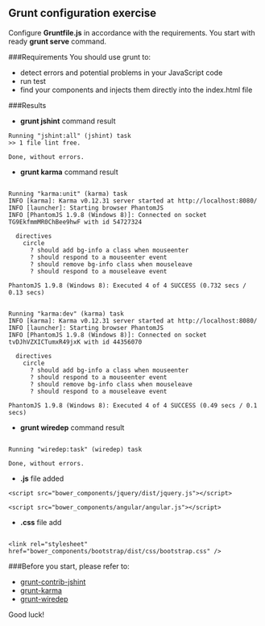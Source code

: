 ## Grunt configuration exercise

Configure **Gruntfile.js** in accordance with the requirements. You start with ready **grunt serve** command.

###Requirements
You should use grunt to: 
 * detect errors and potential problems in your JavaScript code
 * run test
 * find your components and injects them directly into the index.html file 
 
###Results

* **grunt jshint** command result

```
Running "jshint:all" (jshint) task
>> 1 file lint free.

Done, without errors.
```

* **grunt karma** command result

```

Running "karma:unit" (karma) task
INFO [karma]: Karma v0.12.31 server started at http://localhost:8080/
INFO [launcher]: Starting browser PhantomJS
INFO [PhantomJS 1.9.8 (Windows 8)]: Connected on socket TG9EkfmmMR0ChBee9hwF with id 54727324

  directives
    circle
      ? should add bg-info a class when mouseenter
      ? should respond to a mouseenter event
      ? should remove bg-info class when mouseleave
      ? should respond to a mouseleave event

PhantomJS 1.9.8 (Windows 8): Executed 4 of 4 SUCCESS (0.732 secs / 0.13 secs)


Running "karma:dev" (karma) task
INFO [karma]: Karma v0.12.31 server started at http://localhost:8080/
INFO [launcher]: Starting browser PhantomJS
INFO [PhantomJS 1.9.8 (Windows 8)]: Connected on socket tvDJhVZXICTumxR49jxK with id 44356070

  directives
    circle
      ? should add bg-info a class when mouseenter
      ? should respond to a mouseenter event
      ? should remove bg-info class when mouseleave
      ? should respond to a mouseleave event

PhantomJS 1.9.8 (Windows 8): Executed 4 of 4 SUCCESS (0.49 secs / 0.1 secs)
```

* **grunt wiredep** command result

```

Running "wiredep:task" (wiredep) task

Done, without errors.
```

* **.js** file added

```
<script src="bower_components/jquery/dist/jquery.js"></script>

<script src="bower_components/angular/angular.js"></script>
```

* **.css** file add
```

<link rel="stylesheet" href="bower_components/bootstrap/dist/css/bootstrap.css" />
```

###Before you start, please refer to:
* [grunt-contrib-jshint](https://github.com/gruntjs/grunt-contrib-jshint)
* [grunt-karma](https://github.com/karma-runner/grunt-karma)
* [grunt-wiredep](https://github.com/stephenplusplus/grunt-wiredep)

Good luck!
